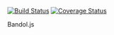 [![Build Status](https://travis-ci.org/nashdot/bandol.svg?branch=master)](https://travis-ci.org/nashdot/bandol) [![Coverage Status](https://coveralls.io/repos/github/nashdot/bandol/badge.svg?branch=master)](https://coveralls.io/github/nashdot/bandol?branch=master)

Bandol.js
